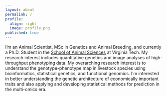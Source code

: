 ```yaml
---
layout: about
permalink: /
profile:
  align: right
  image: profile.png
published: true
---
```


I’m an Animal Scientist, MSc in Genetics and Animal Breeding, and currently a Ph.D. Student in the [School of Animal Sciences](https://sas.vt.edu/index.html) at Virginia Tech. My research interest includes quantitative genetics and image analyses of high-throughput phenotyping data. My overarching research interest is to understand the genotype-phenotype map in livestock species using bioinformatics, statistical genetics, and functional genomics. I’m interested in better understanding the genetic architecture of economically important traits and also applying and developing statistical methods for prediction in the multi-omics era.

